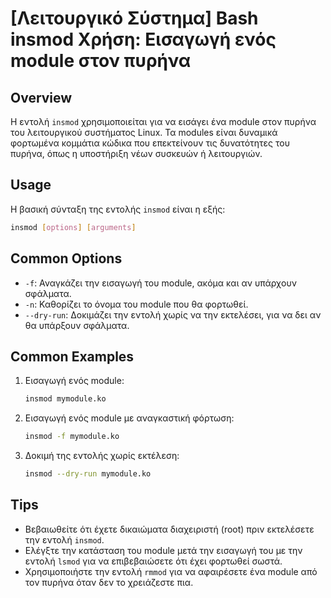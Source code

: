 # [Λειτουργικό Σύστημα] Bash insmod Χρήση: Εισαγωγή ενός module στον πυρήνα

## Overview
Η εντολή `insmod` χρησιμοποιείται για να εισάγει ένα module στον πυρήνα του λειτουργικού συστήματος Linux. Τα modules είναι δυναμικά φορτωμένα κομμάτια κώδικα που επεκτείνουν τις δυνατότητες του πυρήνα, όπως η υποστήριξη νέων συσκευών ή λειτουργιών.

## Usage
Η βασική σύνταξη της εντολής `insmod` είναι η εξής:

```bash
insmod [options] [arguments]
```

## Common Options
- `-f`: Αναγκάζει την εισαγωγή του module, ακόμα και αν υπάρχουν σφάλματα.
- `-n`: Καθορίζει το όνομα του module που θα φορτωθεί.
- `--dry-run`: Δοκιμάζει την εντολή χωρίς να την εκτελέσει, για να δει αν θα υπάρξουν σφάλματα.

## Common Examples
1. Εισαγωγή ενός module:
   ```bash
   insmod mymodule.ko
   ```

2. Εισαγωγή ενός module με αναγκαστική φόρτωση:
   ```bash
   insmod -f mymodule.ko
   ```

3. Δοκιμή της εντολής χωρίς εκτέλεση:
   ```bash
   insmod --dry-run mymodule.ko
   ```

## Tips
- Βεβαιωθείτε ότι έχετε δικαιώματα διαχειριστή (root) πριν εκτελέσετε την εντολή `insmod`.
- Ελέγξτε την κατάσταση του module μετά την εισαγωγή του με την εντολή `lsmod` για να επιβεβαιώσετε ότι έχει φορτωθεί σωστά.
- Χρησιμοποιήστε την εντολή `rmmod` για να αφαιρέσετε ένα module από τον πυρήνα όταν δεν το χρειάζεστε πια.